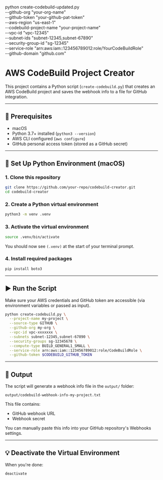 python create-codebuild-updated.py \
  --github-org "your-org-name" \
  --github-token "your-github-pat-token" \
  --aws-region "us-east-1" \
  --codebuild-project-name "your-project-name" \
  --vpc-id "vpc-12345" \
  --subnet-ids "subnet-12345,subnet-67890" \
  --security-group-id "sg-12345" \
  --service-role "arn:aws:iam::123456789012:role/YourCodeBuildRole" \
  --github-domain "github.com"

  # AWS CodeBuild Project Creator

This project contains a Python script (`create-codebuild.py`) that creates an AWS CodeBuild project and saves the webhook info to a file for GitHub integration.

---

## 🧰 Prerequisites

- macOS
- Python 3.7+ installed (`python3 --version`)
- AWS CLI configured (`aws configure`)
- GitHub personal access token (stored as a GitHub secret)

---

## 🐍 Set Up Python Environment (macOS)

### 1. Clone this repository

```bash
git clone https://github.com/your-repo/codebuild-creator.git
cd codebuild-creator
```

### 2. Create a Python virtual environment

```bash
python3 -m venv .venv
```

### 3. Activate the virtual environment

```bash
source .venv/bin/activate
```

You should now see `(.venv)` at the start of your terminal prompt.

### 4. Install required packages

```bash
pip install boto3
```

---

## ▶️ Run the Script

Make sure your AWS credentials and GitHub token are accessible (via environment variables or passed as input).

```bash
python create-codebuild.py \
  --project-name my-project \
  --source-type GITHUB \
  --github-org my-org \
  --vpc-id vpc-xxxxxxx \
  --subnets subnet-12345,subnet-67890 \
  --security-groups sg-12345678 \
  --compute-type BUILD_GENERAL1_SMALL \
  --service-role arn:aws:iam::123456789012:role/CodeBuildRole \
  --github-token $CODEBUILD_GITHUB_TOKEN
```

---

## 📁 Output

The script will generate a webhook info file in the `output/` folder:

```
output/codebuild-webhook-info-my-project.txt
```

This file contains:

- GitHub webhook URL
- Webhook secret

You can manually paste this info into your GitHub repository's Webhooks settings.

---

## 💡 Deactivate the Virtual Environment

When you're done:

```bash
deactivate
```
